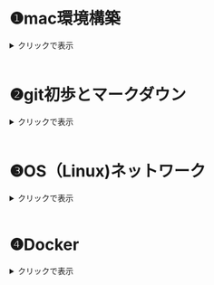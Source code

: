 # ❶mac環境構築

<details><summary>クリックで表示</summary>

## homebrew
### *homebrewとは*
- MacやLinuxで使えるパッケージマネジャー（ソフトウェアをインストール・管理するための便利ツール）

⇨Homebrewを使うと、ターミナル上から簡単にツールを入れたりアップデートしたりできる。

 <br/>

### *インストール*
1.  公式サイトからインストール用のコマンドを入手（以下）

```
/bin/bash -c "$(curl -fsSL https://raw.githubusercontent.com/Homebrew/install/HEAD/install.sh)"
```

2. terminalに貼り付け実行（パスワードはPCのものを使用）

3. 「Press RETURN to continue or any other key to abort 」が表示されたら、Enterキーで実行

4. 「Installation successful」と出たらインストール完了

5. 以下のコマンドをterminalに入力し、バージョン情報が表示されれば正常
```
brew -v
```

 <br/>

## Git
### *Gitとは*
- コードの変更履歴を記録・管理するためのツール（**ローカル環境**）

    - 特徴：　バージョン管理・履歴・ブランチ機能・共同開発
 <br/>

### *インストール*
Gitは元々インストールされている場合もあるため、まず以下のコマンドで確認する。
```
git -v
```
git versionが表示されればGitは利用可能

*"コマンドラインデベロッパーツールが必要です"と表示された場合はインストールを行う。

完了するとGitが利用できる。

 <br/>

 ## GitHub
 ### *GitHubとは*
- Gitのデータをインターネット上で共有するサービス（**リモート環境**）

    - 特徴：　Gitのリポジトリをクラウド上に・コードの公開・共有

 <br/>

### *Githubアカウント*
Git(hub)の利用にはアカウントの作成が必要
- Github公式サイトにアクセスしてサインアップ⇨
[GitHub](https://github.com/)

<br/>

### *リポジトリの作成*
リポジトリ：　Gitで管理するプロジェクト（コード・ファイル・フォルダ・履歴等）の入れ物

- "New repository"を選択
    - Repository name：プロジェクト名
    - Description(任意)：内容の説明
    - Public / Private：公開設定 *（後で変更可能）*
    - **Initialize this repository with "README file"** ：READMEファイル（説明書）を作る場合チェック☑️



<br/>

## GitHub Desktop
### *GitHub Desktopとは*

- ターミナルを使わなくてもGitを使えるGUIツール

    - 特徴：　管理・コミット（変更記録）・プッシュ・プル・ブランチ切り替え・GitHub接続がカンタンに

<br/>

### *インストール*
1. 公式サイトからアプリをダウンロード⇨[GitHub Desktop](https://github.com/apps/desktop)

2. GitHubアカウントでログイン
3. フォルダやファイルをリポジトリへ登録

<br/>

### *使い方（GitHub Desktop版）*


---
#### push
---
 登録したファイル内容の変更等を保存すると、GitHub Desktop上に反映される

⇨　GitHub Desktop上の"Commit to main"より変更を保存

⇨　"Push origin" でGitHub上にアップロードされる

<br/>

### *使い方（コマンド版）*
ターミナルへのコマンド入力でも同じ操作ができる

git
- clone
- add
- commit
- push
- init
- remote add


<br/>

## Docker
### *Dockerとは*
- アプリと環境設定を丸ごと軽量なパッケージ（＝コンテナ）にすることで、どこでも同じ動作が保証される仕組み
    - イメージ：　コンテナを作るための設計図。OSやソフトウェア、設定が入っている。
    - コンテナ：　実際に動いている実行中の環境＝１つのVM
    - Dokerfile：　イメージを作るためのレシピ。テキストファイルで環境を定義

<br/>

### *インストール*
- Macの場合は**Docker Desktop**を使うとラク

    ⇨DockerはLinuxのVMを使っているため、Desktop版で自動構築してもらうのが簡単

1. 公式サイトからダウンロード⇨[Docker](https://www.docker.com/)

2. アプリケーションフォルダに移動し開く

3. 利用規約に同意、こだわりがなければ推奨設定を利用

4. 動作状況を確認
    - メニューバーに🐳のマークがある場合正常に起動している
    - または、ターミナル上で以下を入力し、バージョン情報が表示されれば正常
    ```
    docker -v
    ```

5. 現在実行中のDockerコンテナを確認

以下のコマンドで起動中のコンテナ一覧が表示される

```
docker ps
```
- `docker ps -a`：すべてのコンテナを表示（停止中含む）
- `docker ps -q`：コンテナIDのみを表示（スクリプトで使うときに便利）

<br/>

## docer-compose
- 複数のDockerコンテナを一括で構成・起動・管理できるツール

- Docker Desktopにcomposeも同梱されており、すぐ使える場合が多い
    - ターミナル上で以下を入力し、バージョン情報が表示されれば正常
    ```
    docker-compose -v
    ```
<br/>

## Visual Studio Code
- 拡張機能が豊富なマルチOSコードエディタ

<br/>

### *インストール*
1. 公式サイトからダウンロード⇨[visuaistudio](https://code.visualstudio.com/)

2. アプリケーションフォルダにインストールして起動
3. 拡張機能でカスタム

    - おすすめカスタム機能⇨[VScodeおすすめカスタム](https://qiita.com/qrrq/items/0e116a59743874d18cb1)

<br/>

### *terminal*
- Macのターミナル（bash,zsh）をVScode内で開いているイメージ

<br/>

## まとめ
以下が確認できればとりあえずOK
- コマンドラインで確認

    - `docker ps`

    - `docker-compose -v`

    - `git -v`

    - `brew -v`

- PCのアプリケーションフォルダで確認

    - github desktop
    - visual studio code

</details>

<br/>

# ❷git初歩とマークダウン

<details><summary>クリックで表示</summary>

## SSH（Secure Shell）
- ネットワークを通じて別のPCと安全に通信するためのプロトコル、SSH鍵ペア（**公開鍵＆秘密鍵**）で認証
- 特徴：暗号化通信、リモートアクセス、トンネリング（他のHTTPなどのプロトコルの通信も安全に）
- **GitHubなど、リモートローカル間でデータをやり取りするにはSSH認証が必要**
- 一般的にHTTPSより安全

**※HTTPS**　ーもう一つの認証方法
- アクセスのたびにユーザー名とパスワード（アクセストークン）を使って認証
- **Web通信**を安全にするために使う

<br/>

### *SSH接続の設定*
#### SSH鍵の作成
1. SShキーを入れるフォルダ（デフォルト）に移動
   ```
   $cd ~/.ssh
    ```
2. コマンドでSSH鍵ペアを生成する
    ```
    ssh-keygen -t rsa
    ```

3. 鍵の保存場所がデフォルトの`~/.ssh/id_rsa `になっていることを確認
4. パスワードの設定（入力が見えないので注意）
5. 任意でパスフレーズを設定（しない場合はエンター）

6. 以下のように生成される

<img src="https://prog-8.com/shared/images/document/34/165533606243.png" width="50%">

引用 > https://prog-8.com/docs/git-env

7. .sshファイル内に鍵が作成できていることを確認
```
ls ~/.ssh
```

#### SSH公開鍵の登録（GitHub）

1. SShキーのフォルダ（デフォルト）に移動
   ```
   $cd ~/.ssh
    ```
2. 公開鍵ファイル内容の閲覧
    ```
    cat id_rsa.pub
    ```
3. `ssh-rsa`から始まり、メールアドレスで終わる長い文字列が公開鍵
4. GitHubにログインし、「Setting > SSH and GPG keys >  New SSH key」へ

   Keyフィールドに先程の公開鍵をコピペ⇨「Add SSH Key」
5. 接続の確認
   ```
   ssh -T git@github.com
   ```
   接続できていれば以下メッセージが表示
   ```
   Hi <Your GitHub Username>! You've successfully authenticated,...
   ```

参考⇩
> https://qiita.com/shizuma/items/2b2f873a0034839e47ce

<br/>

## リポジトリ
リポジトリ：　Gitで管理するプロジェクト（コード・ファイル・フォルダ・履歴等）の入れ物

### *リポジトリの作成*
- "New repository"を選択
    - Repository name：プロジェクト名
    - Description(任意)：内容の説明
    - Public / Private：公開設定 *（後で変更可能）*
    - **Initialize this repository with "README file"** ：READMEファイル（説明書）を作る場合チェック☑️



## clone
- リモート上のリポジトリをローカルに履歴やブランチごとコピーすること
    - 特徴：　ローカルで編集可、バックアップ、バージョン管理

## commit
- ローカルリポジトリ内で変更を保存する操作
    - ファイルの状態、作成者、タイムスタンプなどの情報をもつ
    - コミットメッセージ：変更点を説明するコメントで、履歴を振り返るときに大事

## push
- commitをリモートリポジトリに送信する操作
    - 共有、バックアップになる

<br/>

### *Clone〜Pushまでの流れ　【GitHub Desktop ver.】*
[terminal(コマンド)で行う場合はコチラ](#clonepushまでの流れgitコマンドver)

＜はじめに＞
必要に応じて、ローカル上にGitのリポジトリ（履歴を管理する場所）を作成する。
- プロジェクトのフォルダ内で実行すると、”.git”という隠しフォルダが作成される。（これはバージョン管理に必要な情報を記録する）
- コマンドは以下⇩
    ```
    git init
    ```

＜Clone＞

すでにリモート環境にあるリポジトリを履歴ごとローカルにコピー⇩
```
Git clone <repositoryのURL>
```

＜commit＞

1. commitの準備として、記録したい変更を指定する(ステージング)
```
#変更したファイル名を指定
git add <file>

#現在のフォルダとその中のすべての変更をまとめて指定
git add .
```

2. ステージングした変更をリポジトリに記録（＝Commit）
```
git commit -m "<commit message>"
```

＜push＞

1. ローカルとリモートの接続を設定(リモートリポジトリ名の`<name>`は、通常は`origin`)
```
git remote add <name> <remote_repository_url>
```

2. commitをpush（`<branch＿name>`は送信したいブランチ名、mainやmasterなど）

```
git push <remote_name> <branch_name>

#通常は
git push origin main
```

<br/>

### *Clone〜Pushまでの流れ　【Gitコマンドver.】*

＜Clone＞

1. GitHub Desktopを開き、GitHubアカウントでログイン

2. - 既存リポジトリがない場合

     "Clone a repository from the Internet"を選択
   - 他のリポジトリがある場合

        左上のメニューバーからFile >Clone Repositoryを選択

3. タブからGitHub.com　>　リポジトリ一覧からクローンしたいリポジトリを選択
4. ”Local Path”からローカル上でのコピー先を選択
5. クローンが完了するとGitHub Desktopの画面がクローンしたリポジトリの管理画面に切り替わる

＜commit＞

1. 編集したファイルを保存（必須）

2. GitHub Desktopを開き、保存した変更点が表示されていることを確認

3. 画面左下のCommit Massage（Summary）を記入

4. ”Commit to main”をクリックする

＜push＞

1. GitHub Desktopの画面右上にある"Push origin" をクリック

2. GitHub上で変更点が反映されていれば成功

<br/>

## まとめ
- 安全な通信にはSSH接続が必要
- リモート・ローカル環境間でデータ転送（clone・pushなど）をするにはまずSSH接続
- コマンドを使う時は「現在地cd」と「コマンド」、「接続先」を確認

<br/>

</details>

<br/>

# ❸OS（Linux)ネットワーク

<details><summary>クリックで表示</summary>

## ネットワーク通信の設定
※今回は共有ネットワーク環境へのSSHアクセスを想定

1. SSH接続用の秘密鍵を用意、配置する
- pemファイル（鍵や証明書情報のテキストファイル）をホームディレクトリに配置
   - ない場合は`.ssh`に配置する
   ```
    #.sshの権限を一時変更
    chmod 700 .ssh/

    #pemファイルをダウンロード > .sshへ移動
    mv Downloads/<秘密鍵名.pem> .ssh/

    #pemファイルの権限変更
    chmod 600 .ssh/<秘密鍵名.pem>.pem
    ```

2. リモート環境にログインする

```
# -iで秘密鍵を指定
ssh -i ~/.ssh/<秘密鍵名.pem> <ユーザー名>@<ホスト名またはIPアドレス>
```
**＜2回目以降の接続は上記のコマンドのみ入力すればログイン可能＞**

<br/>

## シェルコマンドの実行
シェルコマンド：コンピュータに指示する言葉

オプション：コマンドの後ろにつけて指示を細かく調整する（-〇〇）

Tab補完：コマンドやファイル名などを、途中で予測して補完してくれる機能

### *基本のシェルコマンド*

#### 場所
- `cd`…ディレクトリに移動
  ```
  #パスを確認
  cd ~/<目的とするディレクトリ名>
  ```
- `find`…特定の条件でファイルやディレクトリを探す
  ```
  #カレントディレクトリ以下から特定の名前のファイルを探す

  find . -name "hoge.txt"
  ```
- `mv`…ファイル移動・ファイル名変更
  ```
  #sampleをDocumentsフォルダへ
  mv sample.txt ~/Documents/

  #oldnameからnewnameへ名称変更
  mv oldname.txt newname.txt
  ```
- `pwd`…カレントディレクトリの絶対パスを表示

#### 表示
- `ls`…ディレクトリ内容の表示
  - `ls -l`：詳細表示(権限や更新日時なども表示)
  - `ls -a`：隠しファイルを含む全てを表示
  - `ls -d`：ディレクトリ自体の内容を表示（中身ではない）
  - `ls -ld`：ディレクトリ自体が存在するかの確認

- `cat`…ファイル内容の全表示（コマンドライン上で）
- `less`…ファイル内容のページごと表示（別ウィンドウで）
    - q：終了　
    - /：検索

#### 作成
- `mkdir`…新しい空ディレクトリの作成
  ```
  mkdir <作成したいディレクトリ名>
  ```

- `touch`…新しい空ファイルの作成(既存のファイル名を指定すると、タイムスタンプのみ更新)
  ```
  touch <作成または更新したいファイル名>
  ```


#### 完全削除（注意！）
- `rm`…ファイル削除
  - `rm -r`…ディレクトリごと削除
  - `rm -i` …削除前に確認（`rm: remove 'file.txt'?`など）

#### その他操作
- `cp`…ファイルをコピー
- `grep`…検索
- `head`/`tail`…先頭/末尾の数行を表示
- `diff`…ファイルの差分を比較
- `wc`…文字数をカウント
- `tar`…アーカイブ（複数ファイルを一つにまとめる）**⇨圧縮はしない**
  ```
  tar [オプション] [アーカイブファイル名] [アーカイブするファイルまたはディレクトリ]
  ```
    - `-c`：新しいアーカイブファイルを作成
    - `-x`：アーカイブファイルを展開

- `zip`…**複数をまとめる＋圧縮**
  ```
  zip（作るZipファイル名）（圧縮するファイル）
  ```
- `unzip`…解凍

#### 特殊記号
- `*`/`?`：ワイルドカード、伏字として使える
- `|`：パイプ、前のコマンドの出力をそのまま次のコマンドに適用
- `>`：リダイレクト、出力を>の右側のファイルに上書き

<br/>

### *＋αコマンド*
<details><summary>クリックで表示</summary>

- `ln`：リンクを作成
  - ハードリンク：元ファイルの中身（inode）を見て、それにつながる別の入口を作成（＝共有）
    ⇨元ファイル消えてもデータ残る
    ```
    ln ファイル名 リンク名
    ```

  - シンボリックリンク：元ファイルへのパスを記録した別ファイルを作成（≒ショートカット）
    ⇨あくまでもショトカなので、元ファイルが消えたら消える
    ```
    ln -s target_directory リンク名
    ```

- `tr`
- `sed`
- `awk`
- `cut`
- `sort`
- `uniq`
- `comm`
- `date`


<br/>

</details>

<br/>

### *vim(vi)*
vim：テキストエディタviの拡張版、高い拡張性と軽い動作
- コマンド上で全て完結
- キーボードで全て操作可能
    - インサートモード：文字の編集
    - コマンドモード：コマンドの実行

#### 使い方
1. ターミナル上で編集したいファイルを指定
   ```
   vim <ファイル名>
   ```

2. vim画面が開く⇨`i`を入力するとインサートモードで編集できる
3. 編集後`esc`でコマンドラインモードへ
4. vimを閉じてターミナルに戻る
   - 保存: `:w`
   - 保存して終了: `:wq` または `:x`
   - 別の名前で保存: `:w <新しいファイル名>`
   - 変更がなければ終了: `:q`
   - 変更があっても強制終了: `:q!`
   - 強制的に保存して終了(権限チェックをすっ飛ばし、擬似sudo状態で書き込める): `:wq!`

## 権限
### *権限 rwxとは*
- ファイルやディレクトリに対するアクセス制御、「誰が」「何の操作を」できるか示す
- r(read・読み取り)、w(write・書き込み)、x(execute・実行)

  - **ファイルの場合**

    r：ファイル内容閲覧（＝`cat`,`less`コマンドが使える）
    w：編集・修正・削除可（＝`echo`,`rm`）
    x：ファイルをプログラムとして実行可
  - **ディレクトリの場合**
    r：ディレクトリ内のファイル名表示（＝`ls`）、**ファイルの中身を見るにはファイルの読み取り権限が別で必要**
    w：ディレクトリ内にファイル作成・名前変更・削除ができる（＝`touch`,`mkdir`,`mv`,`rm`）
    x：**ディレクトリ内に入れる**（＝`cd`）


    ⚠️たとえファイルアクセス権限があっても、そのファイルのあるディレクトリのxがないと操作できない！

<br/>

### *権限の表現方法*
- ユーザー権限は、ファイル所有者（User）・ファイルのグループ（Group）・その他（Others）の順で９ケタで表示される
  ```
  #U=rwx, G=r-x, O=r--の場合

  -rwxr-xr--  1 user group 4096 Apr 20 10:00 my_file.txt
  ```


- 各ユーザーの権限rwxは、０〜７の数字でも表現できる
- r=4, w=2, x=1となっており、権限はこの和で表現される
  - 例：r-x = 4+0+1=5（読み取り＋実行権限あり）
- `chmod`で権限を変更できる
  - ```
    chmod u+x my_script.sh  　# 所有者に実行権限を追加
    ```
  - ```
    chmod 755 my_executable 　# 数値で三者の権限を指定
    ```

参考 > https://qiita.com/shisama/items/5f4c4fa768642aad9e06

<br/>

### *基本の権限コマンド*
   - `chmod`…権限変更
   - `sudo`…＜一時的に＞管理者権限で実行（管理者はroot）

```
# ディレクトリを他人のホームディレクトリに作成

sudo -u <ターゲットユーザー名> mkdir /home/<ターゲットユーザー名>/<作成したいディレクトリ名>
```

   - `sudo -i`…一時的にrootとしログインした状態に
   - `su`…＜完全に＞ユーザー切り替え、パスワード必要、`exit`で元のユーザーへ
   - `chown`…所有者の変更
   - `chgrp`…グループを変更(グループ権限を利用したいときなど)

   - `tmp`…一時ファイルや一時ディレクトリを保存するディレクトリ
     - 通常はホームディレクトリ下に既存
     - 誰でも書き込み可能（＝一時的なファイルの共有場所になる）

<br/>

## ネットワーク通信
### *ローカルとリモート（インスタンス）間のファイル送受信*
#### scp（Secure Copy）
SSHプロトコルを使ったファイルの送受信、安全
- **リモート⇨ローカル**
  ```
  #基本（-iで秘密鍵ファイルを指定）
  scp -i <ローカルの秘密鍵ファイルパス> <リモートのユーザー名>@<リモートホスト>:<リモートのディレクトリパス>
  ```
  - 例(リモートishikawa@18.181.175.189にある、example.txtというファイルを、ローカルDesktopにコピー)
  ```
  scp -i ~/.ssh/training-2025-ishikawa.pem ishikawa@18.181.175.189:~/Kensyu/example.txt ~/Desktop/
  ```

- **ローカル⇨リモート**
  ```
  # ディレクトリの場合`-r`もつける
  scp -r <秘密鍵> <ローカルのディレクトリパス> <リモートのユーザー名>@<リモートホスト>:<リモートのディレクトリパス>

  ```
  - 例
  ```
  scp -r -i ~/.ssh/training-2025-ishikawa.pem ~/Desktop/test ishikawa@18.181.175.189:~/Kensyu/
  ```

#### curl
  様々なプロトコル（HTTPなど）でデータ転送（＝スクリプト向き）
- **Webコンテンツの取得やAPI連携**
  ```
  # ページのHTMLデータを取得
  curl <URL>
  ```

#### wget
 Webからのファイルダウンロードに特化
- Web上のファイルやサイト全体のDLに向く
  ```
  wget <URL>
  ```

<br/>

### *IPアドレス*
ネットワーク上でデバイスを識別し、通信を可能に
- グローバルIPアドレス
  - ネット上の住所、世界で一意
  - ISPが割り当て（動的か固定）
  - ネットと直接通信
- ローカルIPアドレス
  - ローカル上の住所、そのローカル上では一意
  - ルーターが自動割り当て
  - NATによりグローバルIPに変換して通信している

#### IPアドレスの確認
- グローバルIP
  ```
  curl ifconfig.me
  ```

- ローカルIP
  - コマンド
    ```
    # en0は、PC内でWifiを扱っている部分
    ifconfig en0
    ```
  - 設定から

    「システム設定 > ネットワーク > WiFi詳細 > TCP/IP」

<br/>

### *通信系コマンド*
- `ping`…「あるホスト（IPやドメイン）に対して通信が届くか」を調べるコマンド(疎通確認)
  - 他者のPCとの通信
    ```
    ping <通信したいPCのローカルIPアドレス>
    ```

  - 公式サイトとの通信
    ```
    ping <サイトのアドレス>
    ```

<br/>

## まとめ
- ネットワークへのSSH接続をする場合、**秘密鍵**を忘れずに
- コマンドライン上で直接ファイル編集をしたい場合は、適宜vimを使う
- **権限解決**は超大事！ファイル・ディレクトリの権限をそれぞれ確認し、適宜`chmod`
- ローカル・リモート間のデータ送受信は`scp`
- `ping`（疎通確認）はよく使う


</details>

<br/>

# ❹Docker

<details><summary>クリックで表示</summary>

## 仮想化
- 一つの物理的なコンピュータ上で、複数のコンピュータ環境を同時に動作させる技術
- 使いたいハード環境の再現も可（Switchでファミコンのゲームができるみたいな＝ファミコンのような動作環境をソフトウェアで作ってSwitchに入れてる）

  *ホスト型*
  - ハードウェアの上のホストOSにインストールし、その上でゲストOSを管理する
  - OSの上にOSを載せるので負荷大きい

  *ハイパーバイザー型*
  - ハードウェアにインストールし、その上でゲストOSを管理
  - CPU・メモリなどを独立したVMにする、**それぞれがOS（ゲストOS）をもつ**
  - アプリ同士の干渉がない

  *コンテナ型*
  - ホストOSにインストール、その上でアプリケーションを管理
  - アプリ＋実行用の設定等をコンテナという単位で分割、**ホストOSのカーネルを共有**(＝OSレベルでの仮想化)
  - ゲストOSが存在しない⇨起動早い
  - 軽量で高速、移植性が高い、デプロイしやすい


## Docker Engineとは
コンテナ型仮想化ソフトウェア。ホストOSのカーネルを使って動作しており、この上にコンテナを乗せられる。

- **docker CLI**
Docker Engine用のコマンドラインツール

<br/>

## Dockerとは
- コンテナ型仮想化を行うプラットフォームの一つ
  - 環境の再現性高い（パッケージなので）
  - アプリ配布・デプロイが簡単
  - アプリが小さく分割でき、開発が効率化
  - リソース効率が高い（負荷小さい）
  - CI/CDの効率化

### *Dockerの仕組み*
- アプリと環境設定を丸ごと軽量なパッケージ（＝Dockerイメージ）にし、イメージからコンテナという実行環境を起動する
⇨どこでも同じ動作が保証される仕組み

    - Dockerfile：　イメージのレイヤーを作るための設計図。テキストファイルで環境を定義
      - レイヤー式なので、既存のイメージに追加するだけでOK（欲しいコマンドなど書き足す）

    - **イメージ**：　コンテナを作るためのテンプレート。ソフトウェア・設定に関するファイルやメタ情報が入ったレイヤー構造をもつ

    - **コンテナ**：　実際に動作する実行環境＝１つの軽量なVM

- ①既存のイメージを用いてコンテナを作る方法と、②Dockerfile⇨イメージ⇨コンテナの順に作る方法がある


## ①コンテナ起動（既存のイメージを用いる）

### 前提条件
- Docker Desktopがインストール済み
- ターミナルが起動できる

※今回は Ubuntu公式Dockerイメージを使用

### *新しくコンテナを作る*
1. Dockerがインストールされていることを確認
   ```
   docker -v
   ```
2. Docker Hubから、Ubuntu公式イメージをダウンロード
   ```
   docker pull ubuntu
   ```
3. コンテナを起動`docker run`ー　実行するコマンドを指定しないと停止するので、通常はrunのみでは使わない

   ```
   # 対話的なシェルを起動（一般的なコマンド・コンテナ操作が可能）

   docker run -it ubuntu /bin/bash
   ```
4. 起動中のコンテナを確認

   ```
   docker ps
   または
   docker container ls [option]
   ```
- `docker ps -a`：すべてのコンテナを表示（停止中含む）
- `docker ps -q`：コンテナIDのみを表示（スクリプトで使うときに便利）

※今いるコンテナの名前（ID）を知りたい場合`docker ps`は使えないので以下を使う
```
echo $CONTAINER_NAME
```

5. コンテナを停止
   ```
   docker stop <コンテナ名またはID>
   ```
## ②コンテナ起動（Dockerfile⇨イメージ⇨コンテナの順に作る）

1. Dockerfileを読み込んで、指示された手順を実行し、最終的にDockerイメージを生成
   ```
   docker build [オプション] [Docker fileのあるディレクトリパス]
   ```

2. イメージからコンテナを作る（既存の場合と同じ）
   ```
   docker run -it ubuntu /bin/bash
   ```

<br/>

## *既存のコンテナに入る*
1. コンテナを動かす
   ```
   docker start <Dockerの名前かID>
   ```
2. 動かしたコンテナに入る
   （実行中のコンテナ内で新しいコマンドを実行する`exec`）
```
docker exec -it <DockerのID> /bin/bash
```

<br/>

## コンテナ内での操作
- 対話的なシェルを起動していれば、通常のシェルコマンド（`ls` など）でOK
-  vimを開くとき
コンテナ内でのvimインストールが必要（その後は通常と同じ）
```
apt-get update
apt-get install vim
```

※Dockerfileを作る時点でvimの設定を入れておけば、インストールは不要になる

<br/>

### イメージタグとバージョン指定
タグ：イメージのバージョンを識別・特定するラベル

⇨バージョン指定することで、完全に同じ環境を再現できるように

`ubuntu:20.04`＝イメージ名：タグ
※指定しないと`latest`タグになる（非推奨）

<br/>

## バインドマウント
- ホストマシン（Dockerが動作しているPC）のファイル・ディレクトリを、コンテナ内にマウント（接続）する（≒共有フォルダ）
- コンテナ内で変更すると、元ファイルも連動
  - コード変更のたびにコンテナを再構築する必要がなくなる
  - コンテナを削除してもホスト上にデータ残る

<br/>

### *マウントのしかた*
1. マウントしたいホストOSのディレクトリに移動
2. 以下で新たなコンテナを作成
   ※バインドマウントは既存のコンテナにはつけられない

```
<マウントしたいホストOSのディレクトリ> % docker run -it --mount type=bind,source="$(pwd)",target=/app ubuntu /bin/bash
```

またはターミナル上で
```
docker run -it --name <作るコンテナ名> -h dirtest --mount type=bind,src=<ローカルのパス>,dst=/app/dm_test ubuntu /bin/bash
```

<br/>

#### オプション-it
`docker run`に必須のオプション
- コンテナ内でのコマンド入力が可能に・コンテナの出力がターミナルに表示されるようになる

*詳細*

`-i`（ローカルの入力をコンテナの標準入力に接続）と、`-t`（コンテナ内のプロセスがターミナルで動作しているかのように振る舞う）を合体

<br/>

## リモート環境でコンテナを操作
1. リモート環境に接続（SSH）
   ```
   #例
   ssh -i ~/.ssh/training-2025-username.pem <username>@3.112.222.235
   ```
2. 基本コマンドは同様
3. ⚠️**バインドマウントのみ注意**

   直接ローカルからファイルをマウントすることはできない（リモートホストへのファイル転送を挟む必要がある）

   1. ローカルファイルをリモートに転送（scp）
   ```
   # デスクトップのtestディレクトリをリモートのKensyuに転送

   scp -r -i ~/.ssh/training-2025-ishikawa.pem ~/Desktop/test ishikawa@3.112.222.235:~/Kensyu/
   ```
   2. リモートのパス（ローカルファイルを入れたところ）を指定し、バインドマウントした新しいコンテナを作成

    ```
    # リモートホストのKensyuと、コンテナ上の/dm_testをマウント

    docker run -it --name remote_dm -h dirtest --mount type=bind,src=/home/ishikawa/Kensyu/test,dst=/app/dm_test ubuntu /bin/bash
    ```

    3. マウントしたディレクトリに移動し、ローカルのディレクトリ（ファイル）があるか確認
    `cd` `ls -l`

## volume
ボリューム：Docker上にあるデータの永続的な保管場所（≒ハードディスク）


<br/>

## 基本コマンドまとめ
- `docker pull`：イメージを取得
- `docker run`：新しくコンテナを作る
- `docker images``docker image ls`：保存されているイメージを確認
- `docker rm`：コンテナを削除・`rmi`だとイメージを削除
- `docker exec`：実行中のコンテナ内に命令する
- `docker cp`：ホストーコンテナ間でコピー（同期は無し）
- `docker start`：既存のコンテナを起動
- `docker top`：コンテナ内で動作しているプロセスを表示

- `image build`：Dockerfileからイメージを作成

<br/>

## 基本オプションまとめ
- `-it`：`docker run`に必須のオプション
  - コンテナ内でのコマンド入力が可能に・コンテナの出力がターミナルに表示されるようになる
- `-d`：バックグラウンドでコンテナを実行
  - 常に動作させるアプリなど
- `--name`：名前をつける

<br/>

## docker-compose
- 複数のDockerコンテナを一括で構成・起動・管理できるツール
- Yamlファイルにすることで、複数のdockerコマンドをまとめて実行可能

- Docker Desktopにcomposeも同梱されており、すぐ使える場合が多い
    - ターミナル上で以下を入力し、バージョン情報が表示されれば正常
    ```
    docker-compose -v
    ```

<br/>


<br/>

</details>

<br/>

